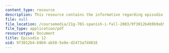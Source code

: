 ```yaml
---
content_type: resource
description: This resource contains the information regarding episodio 12.
file: null
file_location: /coursemedia/21g-701-spanish-i-fall-2003/9f3012b4b9b9ab585e8ed2473a7d4016_MIT21G_701F03_12repas.pdf
file_type: application/pdf
resourcetype: Document
title: Episodio 12
uid: 9f3012b4-b9b9-ab58-5e8e-d2473a7d4016
---
```

